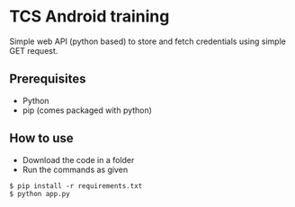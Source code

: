 # TCS Android training
Simple web API (python based) to store and fetch credentials using simple GET request.

## Prerequisites
* Python
* pip (comes packaged with python)

## How to use
- Download the code in a folder
- Run the commands as given

```
$ pip install -r requirements.txt
$ python app.py
```
